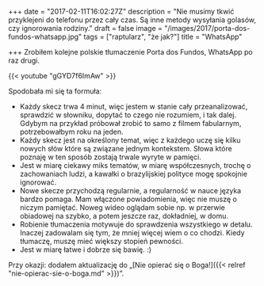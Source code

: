 +++
date = "2017-02-11T16:02:27Z"
description = "Nie musimy tkwić przyklejeni do telefonu przez cały czas. Są inne metody wysyłania golasów, czy ignorowania rodziny."
draft = false
image = "/images/2017/porta-dos-fundos-whatsapp.jpg"
tags = ["raptularz", "że jak?"]
title = "WhatsApp"

+++
Zrobiłem kolejne polskie tłumaczenie Porta dos Fundos, WhatsApp po raz drugi.

{{< youtube "gGYD7f6ImAw" >}}

<!--more-->

Spodobała mi się ta formuła:

*   Każdy skecz trwa 4 minut, więc jestem w stanie cały przeanalizować,
    sprawdzić w słowniku, dopytać to czego nie rozumiem, i tak dalej. Gdybym na
    przykład próbował zrobić to samo z filmem fabularnym, potrzebowałbym roku na
    jeden.
*   Każdy skecz jest na określony temat, więc z każdego uczę się kilku nowych
    słów które są związane jednym kontekstem.  Słowa które poznaję w ten sposób
    zostają trwale wyryte w pamięci.
*   Jest w miarę ciekawy miks tematów, w miarę współczesnych, trochę o
    zachowaniach ludzi, a kawałki o brazylijskiej polityce mogę spokojnie
    ignorować.
*   Nowe skecze przychodzą regularnie, a regularność w nauce języka bardzo
    pomaga. Mam włączone powiadomienia, więc nie muszę o niczym pamiętać. Noweg
    wideo oglądam sobie np. w przerwie obiadowej na szybko, a potem jeszcze raz,
    dokładniej, w domu.
*   Robienie tłumaczenia motywuje do sprawdzenia wszystkiego w detalu. Inaczej
    zadowalam się tym, że mniej więcej wiem o co chodzi. Kiedy tłumaczę, muszę
    mieć większy stopień pewności.
*   Jest w miarę łatwe i dobrze się bawię. :)

Przy okazji: dodałem aktualizację do
„[Nie opierać się o Boga!]({{< relref "nie-opierac-sie-o-boga.md" >}})”.
